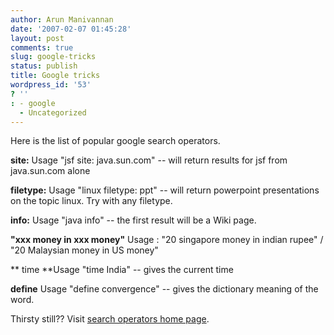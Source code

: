 ```yaml
---
author: Arun Manivannan
date: '2007-02-07 01:45:28'
layout: post
comments: true
slug: google-tricks
status: publish
title: Google tricks
wordpress_id: '53'
? ''
: - google
  - Uncategorized
---
```


Here is the list of popular google search operators.

**site:** Usage "jsf site: java.sun.com" -- will return results for jsf from
java.sun.com alone

**filetype:** Usage "linux filetype: ppt" -- will return powerpoint
presentations on the topic linux. Try with any filetype.

**info:** Usage "java info" -- the first result will be a Wiki page.

**"xxx money in xxx money"** Usage : "20 singapore money in indian rupee" /
"20 Malaysian money in US money"

** time **Usage "time India" -- gives the current time

**define** Usage "define convergence" -- gives the dictionary meaning of the
word.

Thirsty still?? Visit [search operators home page][1].

   [1]: http://www.google.com/help/operators.html (Advanced Search operators)

